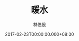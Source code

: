 ---
issue: 212
title: 暖水
author: 林伯殷
language: 饒平
date: 2017-02-23T00:00:00.000+08:00
topic: 抒懷
difficulty: 2
wikidata: Q98096074
wikidata_link: https://www.wikidata.org/wiki/Q98096074
---